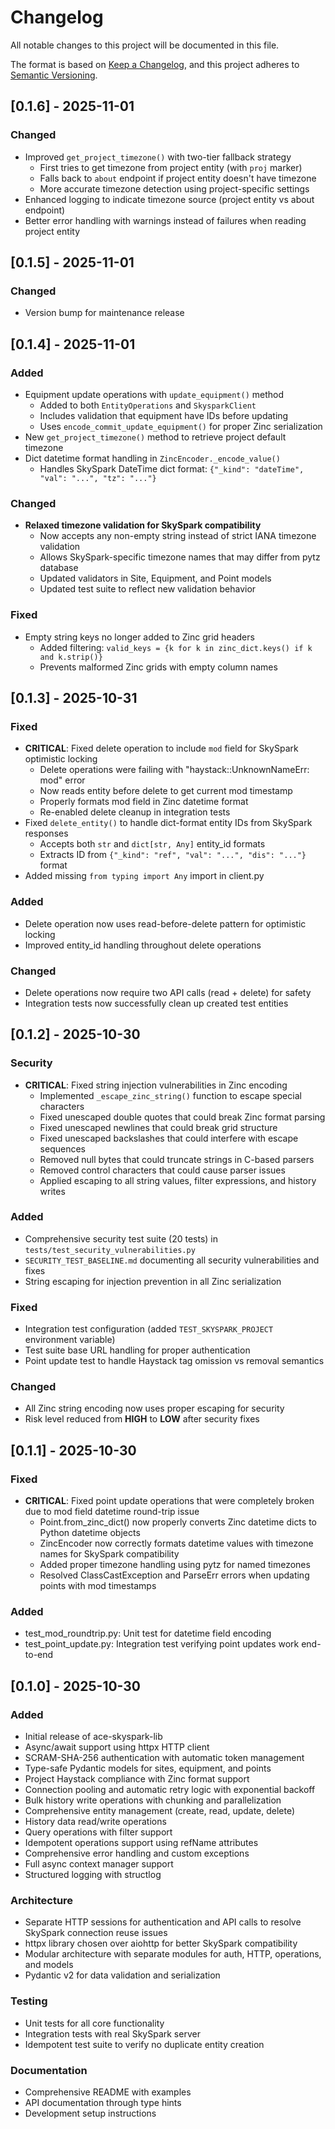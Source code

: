 # Changelog

All notable changes to this project will be documented in this file.

The format is based on [Keep a Changelog](https://keepachangelog.com/en/1.0.0/),
and this project adheres to [Semantic Versioning](https://semver.org/spec/v2.0.0.html).

## [0.1.6] - 2025-11-01

### Changed
- Improved `get_project_timezone()` with two-tier fallback strategy
  - First tries to get timezone from project entity (with `proj` marker)
  - Falls back to `about` endpoint if project entity doesn't have timezone
  - More accurate timezone detection using project-specific settings
- Enhanced logging to indicate timezone source (project entity vs about endpoint)
- Better error handling with warnings instead of failures when reading project entity

## [0.1.5] - 2025-11-01

### Changed
- Version bump for maintenance release

## [0.1.4] - 2025-11-01

### Added
- Equipment update operations with `update_equipment()` method
  - Added to both `EntityOperations` and `SkysparkClient`
  - Includes validation that equipment have IDs before updating
  - Uses `encode_commit_update_equipment()` for proper Zinc serialization
- New `get_project_timezone()` method to retrieve project default timezone
- Dict datetime format handling in `ZincEncoder._encode_value()`
  - Handles SkySpark DateTime dict format: `{"_kind": "dateTime", "val": "...", "tz": "..."}`

### Changed
- **Relaxed timezone validation for SkySpark compatibility**
  - Now accepts any non-empty string instead of strict IANA timezone validation
  - Allows SkySpark-specific timezone names that may differ from pytz database
  - Updated validators in Site, Equipment, and Point models
  - Updated test suite to reflect new validation behavior

### Fixed
- Empty string keys no longer added to Zinc grid headers
  - Added filtering: `valid_keys = {k for k in zinc_dict.keys() if k and k.strip()}`
  - Prevents malformed Zinc grids with empty column names

## [0.1.3] - 2025-10-31

### Fixed
- **CRITICAL**: Fixed delete operation to include `mod` field for SkySpark optimistic locking
  - Delete operations were failing with "haystack::UnknownNameErr: mod" error
  - Now reads entity before delete to get current mod timestamp
  - Properly formats mod field in Zinc datetime format
  - Re-enabled delete cleanup in integration tests
- Fixed `delete_entity()` to handle dict-format entity IDs from SkySpark responses
  - Accepts both `str` and `dict[str, Any]` entity_id formats
  - Extracts ID from `{"_kind": "ref", "val": "...", "dis": "..."}` format
- Added missing `from typing import Any` import in client.py

### Added
- Delete operation now uses read-before-delete pattern for optimistic locking
- Improved entity_id handling throughout delete operations

### Changed
- Delete operations now require two API calls (read + delete) for safety
- Integration tests now successfully clean up created test entities

## [0.1.2] - 2025-10-30

### Security
- **CRITICAL**: Fixed string injection vulnerabilities in Zinc encoding
  - Implemented `_escape_zinc_string()` function to escape special characters
  - Fixed unescaped double quotes that could break Zinc format parsing
  - Fixed unescaped newlines that could break grid structure
  - Fixed unescaped backslashes that could interfere with escape sequences
  - Removed null bytes that could truncate strings in C-based parsers
  - Removed control characters that could cause parser issues
  - Applied escaping to all string values, filter expressions, and history writes

### Added
- Comprehensive security test suite (20 tests) in `tests/test_security_vulnerabilities.py`
- `SECURITY_TEST_BASELINE.md` documenting all security vulnerabilities and fixes
- String escaping for injection prevention in all Zinc serialization

### Fixed
- Integration test configuration (added `TEST_SKYSPARK_PROJECT` environment variable)
- Test suite base URL handling for proper authentication
- Point update test to handle Haystack tag omission vs removal semantics

### Changed
- All Zinc string encoding now uses proper escaping for security
- Risk level reduced from **HIGH** to **LOW** after security fixes

## [0.1.1] - 2025-10-30

### Fixed
- **CRITICAL**: Fixed point update operations that were completely broken due to mod field datetime round-trip issue
  - Point.from_zinc_dict() now properly converts Zinc datetime dicts to Python datetime objects
  - ZincEncoder now correctly formats datetime values with timezone names for SkySpark compatibility
  - Added proper timezone handling using pytz for named timezones
  - Resolved ClassCastException and ParseErr errors when updating points with mod timestamps

### Added
- test_mod_roundtrip.py: Unit test for datetime field encoding
- test_point_update.py: Integration test verifying point updates work end-to-end

## [0.1.0] - 2025-10-30

### Added
- Initial release of ace-skyspark-lib
- Async/await support using httpx HTTP client
- SCRAM-SHA-256 authentication with automatic token management
- Type-safe Pydantic models for sites, equipment, and points
- Project Haystack compliance with Zinc format support
- Connection pooling and automatic retry logic with exponential backoff
- Bulk history write operations with chunking and parallelization
- Comprehensive entity management (create, read, update, delete)
- History data read/write operations
- Query operations with filter support
- Idempotent operations support using refName attributes
- Comprehensive error handling and custom exceptions
- Full async context manager support
- Structured logging with structlog

### Architecture
- Separate HTTP sessions for authentication and API calls to resolve SkySpark connection reuse issues
- httpx library chosen over aiohttp for better SkySpark compatibility
- Modular architecture with separate modules for auth, HTTP, operations, and models
- Pydantic v2 for data validation and serialization

### Testing
- Unit tests for all core functionality
- Integration tests with real SkySpark server
- Idempotent test suite to verify no duplicate entity creation

### Documentation
- Comprehensive README with examples
- API documentation through type hints
- Development setup instructions
